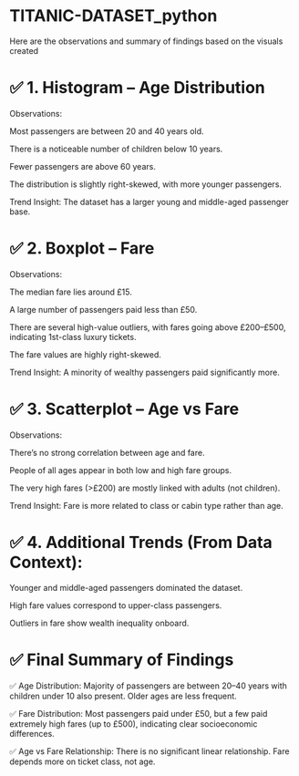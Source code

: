 # TITANIC-DATASET_python  
Here are the observations and summary of findings based on the visuals created  
# ✅ 1. Histogram – Age Distribution

Observations:

Most passengers are between 20 and 40 years old.

There is a noticeable number of children below 10 years.

Fewer passengers are above 60 years.

The distribution is slightly right-skewed, with more younger passengers.

Trend Insight: The dataset has a larger young and middle-aged passenger base.

# ✅ 2. Boxplot – Fare

Observations:

The median fare lies around £15.

A large number of passengers paid less than £50.

There are several high-value outliers, with fares going above £200–£500, indicating 1st-class luxury tickets.

The fare values are highly right-skewed.

Trend Insight: A minority of wealthy passengers paid significantly more.

# ✅ 3. Scatterplot – Age vs Fare

Observations:

There’s no strong correlation between age and fare.

People of all ages appear in both low and high fare groups.

The very high fares (>£200) are mostly linked with adults (not children).

Trend Insight: Fare is more related to class or cabin type rather than age.

# ✅ 4. Additional Trends (From Data Context):

Younger and middle-aged passengers dominated the dataset.

High fare values correspond to upper-class passengers.

Outliers in fare show wealth inequality onboard.

# ✅ Final Summary of Findings

✅ Age Distribution: Majority of passengers are between 20–40 years with children under 10 also present. Older ages are less frequent.

✅ Fare Distribution: Most passengers paid under £50, but a few paid extremely high fares (up to £500), indicating clear socioeconomic differences.

✅ Age vs Fare Relationship: There is no significant linear relationship. Fare depends more on ticket class, not age.
